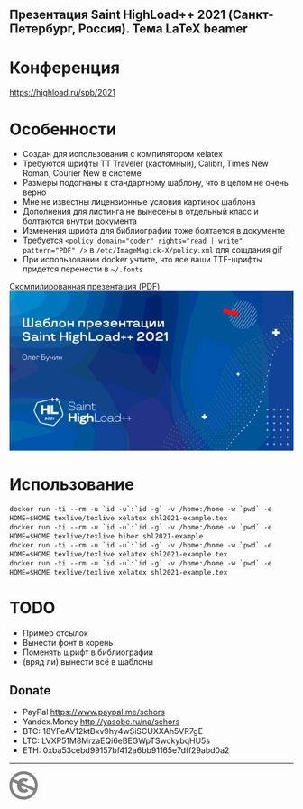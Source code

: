 Презентация Saint HighLoad++ 2021 (Санкт-Петербург, Россия). Тема LaTeX beamer
------------------------------------------------------------------------------

Конференция
===========

https://highload.ru/spb/2021

Особенности
===========

* Создан для использования с компилятором xelatex
* Требуются шрифты TT Traveler (кастомный), Calibri, Times New Roman, Courier New в системе
* Размеры подогнаны к стандартному шаблону, что в целом не очень верно
* Мне не известны лицензионные условия картинок шаблона
* Дополнения для листинга не вынесены в отдельный класс и болтаются внутри документа
* Изменения шрифта для библиографии тоже болтается в документе
* Требуется `<policy domain="coder" rights="read | write" pattern="PDF" />` в `/etc/ImageMagick-X/policy.xml` для сощдания gif
* При использовании docker учтите, что все ваши TTF-шрифты придется перенести в `~/.fonts`

[Скомпилированная презентация (PDF)](shl2021-example.pdf)
![](shl2021-example.gif)

Использование
=============

```console
docker run -ti --rm -u `id -u`:`id -g` -v /home:/home -w `pwd` -e HOME=$HOME texlive/texlive xelatex shl2021-example.tex
docker run -ti --rm -u `id -u`:`id -g` -v /home:/home -w `pwd` -e HOME=$HOME texlive/texlive biber shl2021-example
docker run -ti --rm -u `id -u`:`id -g` -v /home:/home -w `pwd` -e HOME=$HOME texlive/texlive xelatex shl2021-example.tex
docker run -ti --rm -u `id -u`:`id -g` -v /home:/home -w `pwd` -e HOME=$HOME texlive/texlive xelatex shl2021-example.tex
```

TODO
====

* Пример отсылок
* Вынести фонт в корень
* Поменять шрифт в библиографии
* (вряд ли) вынести всё в шаблоны

Donate
------

* PayPal https://www.paypal.me/schors
* Yandex.Money http://yasobe.ru/na/schors
* BTC: 18YFeAV12ktBxv9hy4wSiSCUXXAh5VR7gE
* LTC: LVXP51M8MrzaEQi6eBEGWpTSwckybqHU5s
* ETH: 0xba53cebd99157bf412a6bb91165e7dff29abd0a2

---
[![UNLICENSE](noc.png)](UNLICENSE)
